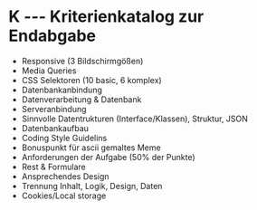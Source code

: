 # **K _---_** Kriterienkatalog zur Endabgabe

- Responsive (3 Bildschirmgößen)
- Media Queries
- CSS Selektoren (10 basic, 6 komplex)
- Datenbankanbindung
- Datenverarbeitung & Datenbank
- Serveranbindung
- Sinnvolle Datentrukturen (Interface/Klassen), Struktur, JSON
- Datenbankaufbau 
- Coding Style Guidelins
- Bonuspunkt für ascii gemaltes Meme
- Anforderungen der Aufgabe (50% der Punkte)
- Rest & Formulare
- Ansprechendes Design
- Trennung Inhalt, Logik, Design, Daten
- Cookies/Local storage